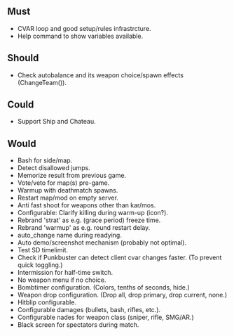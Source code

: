 ## Must

- CVAR loop and good setup/rules infrastrcture.
- Help command to show variables available.

## Should

- Check autobalance and its weapon choice/spawn effects (ChangeTeam()).

## Could 

- Support Ship and Chateau.

## Would

- Bash for side/map.
- Detect disallowed jumps.
- Memorize result from previous game.
- Vote/veto for map(s) pre-game.
- Warmup with deathmatch spawns.
- Restart map/mod on empty server.
- Anti fast shoot for weapons other than kar/mos.
- Configurable: Clarify killing during warm-up (icon?).
- Rebrand 'strat' as e.g. (grace period) freeze time.
- Rebrand 'warmup' as e.g. round restart delay.
- auto_change name during readying.
- Auto demo/screenshot mechanism (probably not optimal).
- Test SD timelimit.
- Check if Punkbuster can detect client cvar changes faster. (To prevent quick toggling.)
- Intermission for half-time switch.
- No weapon menu if no choice.
- Bombtimer configuration. (Colors, tenths of seconds, hide.)
- Weapon drop configuration. (Drop all, drop primary, drop current, none.)
- Hitblip configurable.
- Configurable damages (bullets, bash, rifles, etc.).
- Configurable nades for weapon class (sniper, rifle, SMG/AR.)
- Black screen for spectators during match.
